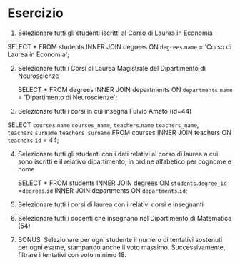 # Esercizio

1. Selezionare tutti gli studenti iscritti al Corso di Laurea in Economia

SELECT \*
FROM students
INNER JOIN degrees
ON `degrees`.`name` = 'Corso di Laurea in Economia';

2. Selezionare tutti i Corsi di Laurea Magistrale del Dipartimento di
   Neuroscienze

   SELECT \*
   FROM degrees
   INNER JOIN departments
   ON `departments`.`name` = 'Dipartimento di Neuroscienze';

3. Selezionare tutti i corsi in cui insegna Fulvio Amato (id=44)

SELECT
`courses`.`name` `courses_name`,
`teachers`.`name` `teachers_name`,
`teachers`.`surname` `teachers_surname`
FROM courses
INNER JOIN teachers
ON `teachers`.`id` = 44;

4. Selezionare tutti gli studenti con i dati relativi al corso di laurea a cui
   sono iscritti e il relativo dipartimento, in ordine alfabetico per cognome e
   nome

   SELECT \*
   FROM students
   INNER JOIN degrees
   ON `students`.`degree_id` =`degrees`.`id`
   INNER JOIN departments
   ON `departments`.`id`;

5. Selezionare tutti i corsi di laurea con i relativi corsi e insegnanti
6. Selezionare tutti i docenti che insegnano nel Dipartimento di
   Matematica (54)
7. BONUS: Selezionare per ogni studente il numero di tentativi sostenuti
   per ogni esame, stampando anche il voto massimo. Successivamente,
   filtrare i tentativi con voto minimo 18.
